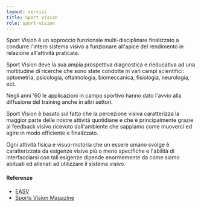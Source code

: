 ```yaml
---
layout: servizi
title: Sport Vision
role: sport-vision
---
```


Sport Vision è un approccio funzionale multi-disciplinare finalizzato a condurre l'intero sistema visivo a funzionare all'apice del rendimento in relazione all'attività praticata.

Sport Vision deve la sua ampia prospettiva diagnostica e rieducativa ad una moltitudine di ricerche che sono state condotte in vari campi scientifici: optometria, psicologia, oftalmologia, biomeccanica, fisiologia, neurologia, ect.

Negli anni '60 le applicazioni in campo sportivo hanno dato l'avvio alla diffusione del training anche in altri settori.

Sport Vision è basato sul fatto che la percezione visiva caratterizza la maggior parte delle nostre attività quotidiane e che è principalmente grazie al feedback visivo ricevuto dall'ambiente che sappiamo come muoverci ed agire in modo efficiente e finalizzato.

Ogni attività fisica e visuo-motoria che un essere umano svolge è caratterizzata da esigenze visive più o meno specifiche e l'abilità di interfacciarsi con tali esigenze dipende enormemente da come siamo abituati ed allenati ad utilizzare il sistema visivo.

#### Referenze
- [EASV](http://www.easv.org)
- [Sports Vision Magazine](http://www.sportsvisionmagazine.com)
